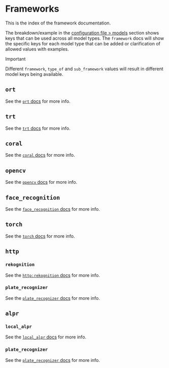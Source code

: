 # Frameworks
This is the index of the framework documentation.

The breakdown/example in the [configuration file > models](../models.md#models-section) section shows keys 
that can be used across all model types. The `framework` docs will show the specific keys for each model type that 
can be added or clarification of allowed values with examples.

>[!IMPORTANT]
> Different `framework`, `type_of` and `sub_framework` values will result in different model keys being available.

## `ort`
See the [`ort` docs](ort.md) for more info.

## `trt`
See the [`trt` docs](trt.md) for more info.

## `coral`
See the [`coral` docs](coral.md) for more info.

## `opencv`
See the [`opencv` docs](opencv.md) for more info.

## `face_recognition`
See the [`face_recognition` docs](face_recognition.md) for more info.

## `torch`
See the [`torch` docs](torch.md) for more info.

## `http`
### `rekognition`
See the [`http:rekognition` docs](http.md#rekognition) for more info.

### `plate_recognizer`
See the [`plate_recognizer` docs](alpr/plate_recognizer.md) for more info.

## `alpr`
### `local_alpr`
See the [`local_alpr` docs](alpr/localalpr.md) for more info.

### `plate_recognizer`
See the [`plate_recognizer` docs](alpr/plate_recognizer.md) for more info.



